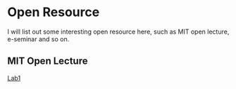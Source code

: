 # Open Resource

I will list out some interesting open resource here, such as MIT open lecture, e-seminar and so on.



## MIT Open Lecture
[Lab1](http://introtodeeplearning.com)
